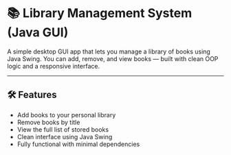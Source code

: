 # 📚 Library Management System (Java GUI)

A simple desktop GUI app that lets you manage a library of books using Java Swing. You can add, remove, and view books — built with clean OOP logic and a responsive interface.

---

## 🛠 Features

- Add books to your personal library
- Remove books by title
- View the full list of stored books
- Clean interface using Java Swing
- Fully functional with minimal dependencies


